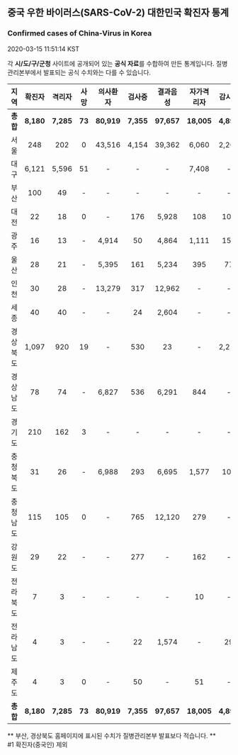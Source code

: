 
## 중국 우한 바이러스(SARS-CoV-2) 대한민국 확진자 통계
### Confirmed cases of China-Virus in Korea
2020-03-15 11:51:14 KST

각 **시/도/구/군청** 사이트에 공개되어 있는 **공식 자료**를 수합하여 만든 통계입니다.
질병관리본부에서 발표되는 공식 수치와는 다를 수 있습니다.


|  지역  | 확진자 |  격리자  |  사망  |  의사환자  |  검사중  |  결과음성  |  자가격리자  |  감시중  |  감시해제  |  퇴원  |
|:------:|:------:|:--------:|:--------:|:----------:|:--------:|:----------------:|:------------:|:--------:|:----------:|:--:|
|**총합**|**8,180**|**7,285**|**73**|**80,919**|**7,355**|**97,657**|**18,005**|**4,890**|**14,530**|**821**|
|서울|248|202|0|43,516|4,154|39,362|6,060|2,200|3,860|46|
|대구|6,121|5,596|51|-|-|-|7,408|-|-|474|
|부산|100|49|-|-|-|-|-|-|-|50|
|대전|22|18|0|-|176|5,928|108|108|357|4|
|광주|16|13|-|4,914|50|4,864|1,111|159|952|3|
|울산|28|21|-|5,395|161|5,234|395|77|318|7|
|인천|30|28|-|13,279|317|12,962|-|-|-|2|
|세종|40|40|-|-|24|2,604|-|-|-|-|
|경상북도|1,097|920|19|-|530|23|-|2,211|7,382|158|
|경상남도|78|74|-|6,827|536|6,291|844|-|-|4|
|경기도|210|162|3|-|-|-|-|-|-|45|
|충청북도|31|26|-|6,988|293|6,695|1,577|106|1,471|5|
|충청남도|115|105|0|-|765|12,120|279|-|-|10|
|강원도|29|22|-|-|277|-|162|-|-|7|
|전라북도|7|3|-|-|-|-|10|-|-|4|
|전라남도|4|3|-|-|22|1,574|-|29|190|1|
|제주도|4|3|0|-|50|-|51|-|-|1|
|**총합**|**8,180**|**7,285**|**73**|**80,919**|**7,355**|**97,657**|**18,005**|**4,890**|**14,530**|**821**|


** 부산, 경상북도 홈페이지에 표시된 수치가 질병관리본부 발표보다 적습니다. **<br>
#1 확진자(중국인) 제외
    